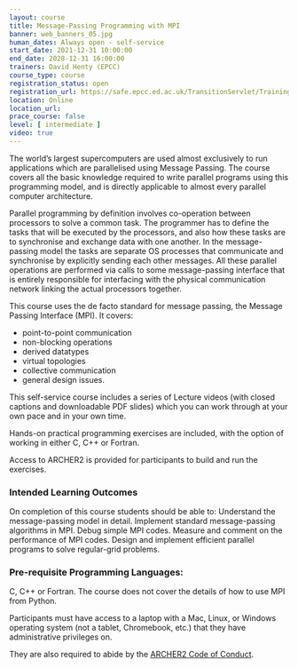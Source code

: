 ```yaml
---
layout: course
title: Message-Passing Programming with MPI
banner: web_banners_05.jpg 
human_dates: Always open - self-service 
start_date: 2021-12-31 10:00:00
end_date: 2028-12-31 16:00:00
trainers: David Henty (EPCC)
course_type: course
registration_status: open
registration_url: https://safe.epcc.ed.ac.uk/TransitionServlet/TrainingCourse/250900-MPI-SS
location: Online
location_url:
prace_course: false
level: [ intermediate ]
video: true
---
```



The world’s largest supercomputers are used almost exclusively to run
applications which are parallelised using Message Passing. The course
covers all the basic knowledge required to write parallel programs
using this programming model, and is directly applicable to almost
every parallel computer architecture.

Parallel programming by definition involves co-operation between
processors to solve a common task. The programmer has to define the
tasks that will be executed by the processors, and also how these
tasks are to synchronise and exchange data with one another. In the
message-passing model the tasks are separate OS processes that
communicate and synchronise by explicitly sending each other
messages. All these parallel operations are performed via calls to
some message-passing interface that is entirely responsible for
interfacing with the physical communication network linking the actual
processors together.

This course uses the de facto standard for message passing, the
Message Passing Interface (MPI). It covers:

- point-to-point communication
- non-blocking operations
- derived datatypes
- virtual topologies
- collective communication
- general design issues.

This self-service course includes a series of Lecture videos (with
closed captions and downloadable PDF slides) which you can work through at
your own pace and in your own time.

Hands-on practical programming exercises are included, with the option
of working in either C, C++ or Fortran.
 
Access to ARCHER2 is provided for participants to build and run the exercises.

### Intended Learning Outcomes

On completion of this course students should be able to: Understand
the message-passing model in detail. Implement standard
message-passing algorithms in MPI. Debug simple MPI codes. Measure and
comment on the performance of MPI codes. Design and implement
efficient parallel programs to solve regular-grid problems.

### Pre-requisite Programming Languages:

C, C++ or Fortran. The course does not cover the details of how to use MPI from Python.

Participants must have access to a laptop with a Mac, Linux, or
Windows operating system (not a tablet, Chromebook, etc.) that they
have administrative privileges on.

They are also required to abide by the [ARCHER2  Code of Conduct](../../../about/policies/code-of-conduct.html). 

<section id="service">
</section>


